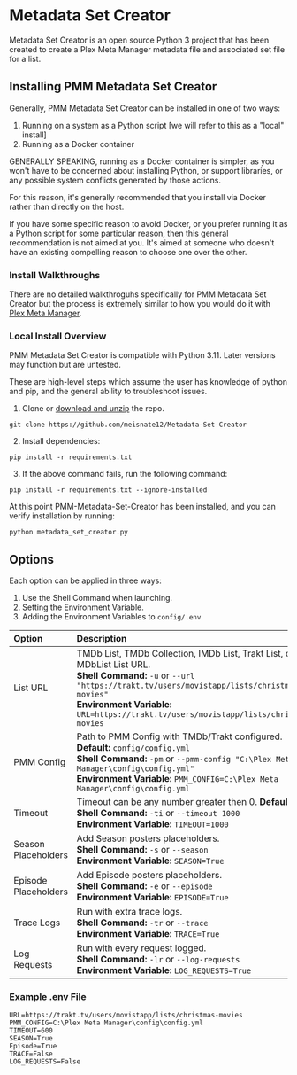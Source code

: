 # Metadata Set Creator

Metadata Set Creator is an open source Python 3 project that has been created to create a Plex Meta Manager metadata file and associated set file for a list.

## Installing PMM Metadata Set Creator

Generally, PMM Metadata Set Creator can be installed in one of two ways:

1. Running on a system as a Python script [we will refer to this as a "local" install]
2. Running as a Docker container

GENERALLY SPEAKING, running as a Docker container is simpler, as you won't have to be concerned about installing Python, or support libraries, or any possible system conflicts generated by those actions.

For this reason, it's generally recommended that you install via Docker rather than directly on the host.

If you have some specific reason to avoid Docker, or you prefer running it as a Python script for some particular reason, then this general recommendation is not aimed at you.  It's aimed at someone who doesn't have an existing compelling reason to choose one over the other.

### Install Walkthroughs

There are no detailed walkthroguhs specifically for PMM Metadata Set Creator but the process is extremely similar to how you would do it with [Plex Meta Manager](https://metamanager.wiki/en/latest/home/installation.html#install-walkthroughs).

### Local Install Overview

PMM Metadata Set Creator is compatible with Python 3.11. Later versions may function but are untested.

These are high-level steps which assume the user has knowledge of python and pip, and the general ability to troubleshoot issues. 

1. Clone or [download and unzip](https://github.com/meisnate12/PMM-Metadata-Set-Creator/archive/refs/heads/master.zip) the repo.

```shell
git clone https://github.com/meisnate12/Metadata-Set-Creator
```
2. Install dependencies:

```shell
pip install -r requirements.txt
```

3. If the above command fails, run the following command:

```shell
pip install -r requirements.txt --ignore-installed
```

At this point PMM-Metadata-Set-Creator has been installed, and you can verify installation by running:

```shell
python metadata_set_creator.py
```

## Options

Each option can be applied in three ways:

1. Use the Shell Command when launching.
2. Setting the Environment Variable.
3. Adding the Environment Variables to `config/.env` 

| Option               | Description                                                                                                                                                                                                                                                          | Required |
|:---------------------|:---------------------------------------------------------------------------------------------------------------------------------------------------------------------------------------------------------------------------------------------------------------------|:--------:|
| List URL             | TMDb List, TMDb Collection, IMDb List, Trakt List, or MDbList List URL. <br>**Shell Command:** `-u` or `--url "https://trakt.tv/users/movistapp/lists/christmas-movies"` <br>**Environment Variable:** `URL=https://trakt.tv/users/movistapp/lists/christmas-movies` | &#9989;  |
| PMM Config           | Path to PMM Config with TMDb/Trakt configured. **Default:** `config/config.yml`<br>**Shell Command:** `-pm` or `--pmm-config "C:\Plex Meta Manager\config\config.yml"`<br>**Environment Variable:** `PMM_CONFIG=C:\Plex Meta Manager\config\config.yml`              | &#10060; |
| Timeout              | Timeout can be any number greater then 0. **Default:** `600`<br>**Shell Command:** `-ti` or `--timeout 1000`<br>**Environment Variable:** `TIMEOUT=1000`                                                                                                             | &#10060; |
| Season Placeholders  | Add Season posters placeholders.<br>**Shell Command:** `-s` or `--season`<br>**Environment Variable:** `SEASON=True`                                                                                                                                                 | &#10060; |
| Episode Placeholders | Add Episode posters placeholders.<br>**Shell Command:** `-e` or `--episode`<br>**Environment Variable:** `EPISODE=True`                                                                                                                                              | &#10060; |
| Trace Logs           | Run with extra trace logs.<br>**Shell Command:** `-tr` or `--trace`<br>**Environment Variable:** `TRACE=True`                                                                                                                                                        | &#10060; |
| Log Requests         | Run with every request logged.<br>**Shell Command:** `-lr` or `--log-requests`<br>**Environment Variable:** `LOG_REQUESTS=True`                                                                                                                                      | &#10060; |

### Example .env File
```
URL=https://trakt.tv/users/movistapp/lists/christmas-movies
PMM_CONFIG=C:\Plex Meta Manager\config\config.yml
TIMEOUT=600
SEASON=True
Episode=True
TRACE=False
LOG_REQUESTS=False
```